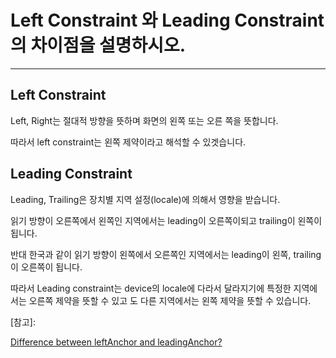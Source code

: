 # Left Constraint 와 Leading Constraint 의 차이점을 설명하시오.

---



## Left Constraint

Left, Right는 절대적 방향을 뜻하며 화면의 왼쪽 또는 오른 쪽을 뜻합니다.

따라서 left constraint는 왼쪽 제약이라고 해석할 수 있겟습니다.



## Leading Constraint

Leading, Trailing은 장치별 지역 설정(locale)에 의해서 영향을 받습니다.

읽기 방향이 오른쪽에서 왼쪽인 지역에서는 leading이 오른쪽이되고 trailing이 왼쪽이 됩니다.

반대 한국과 같이 읽기 방향이 왼쪽에서 오른쪽인 지역에서는 leading이 왼쪽, trailing이 오른쪽이 됩니다.

따라서 Leading constraint는 device의 locale에 다라서 달라지기에 특정한 지역에서는 오른쪽 제약을 뜻할 수 있고 도 다른 지역에서는 왼쪽 제약을 뜻할 수 있습니다.



[참고]:

[Difference between leftAnchor and leadingAnchor?](https://stackoverflow.com/questions/32981532/difference-between-leftanchor-and-leadinganchor)